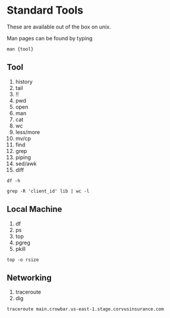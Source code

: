 # Standard Tools

These are available out of the box on unix.

Man pages can be found by typing

```
man {tool}
```

## Tool

1. history
2. tail
3. !!
4. pwd
5. open
6. man
7. cat
8. wc
9. less/more
10. mv/cp
11. find
12. grep
13. piping
14. sed/awk
15. diff

```
df -h
```

```
grep -R 'client_id' lib | wc -l
```

## Local Machine

1. df
2. ps
3. top
4. pgreg
5. pkill

```
top -o rsize
```

## Networking

1. traceroute 
2. dig

```
traceroute main.crowbar.us-east-1.stage.corvusinsurance.com
```

